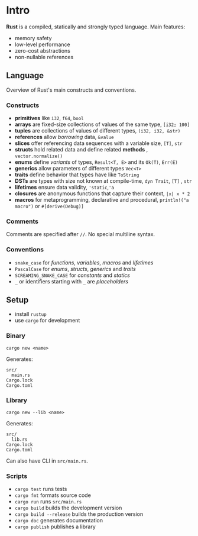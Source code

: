 # Intro

**Rust** is a compiled, statically and strongly typed language. Main features:

- memory safety
- low-level performance
- zero-cost abstractions
- non-nullable references

## Language

Overview of Rust's main constructs and conventions.

### Constructs

* **primitives** like `i32`, `f64`, `bool`
* **arrays** are fixed-size collections of values of the same type, `[i32; 100]`
* **tuples** are collections of values of different types, `(i32, i32, &str)`
* **references** allow _borrowing_ data, `&value`
* **slices** offer referencing data sequences with a variable size, `[T]`, `str`
* **structs** hold related data and define related **methods**
  , `vector.normalize()`
* **enums** define _variants_ of types, `Result<T, E>` and its `Ok(T)`, `Err(E)`
* **generics** allow parameters of different types `Vec<T>`
* **traits** define behavior that types have like `ToString`
* **DSTs** are types with size not known at compile-time, `dyn Trait`, `[T]`
  , `str`
* **lifetimes** ensure data validity, `'static`,`'a`
* **closures** are anonymous functions that capture their context, `|x| x * 2`
* **macros** for metaprogramming, declarative and
  procedural, `println!("a macro")`
  or `#[derive(Debug)]`

### Comments

Comments are specified after `//`. No special multiline syntax.

### Conventions

* `snake_case` for _functions_, _variables_, _macros_ and _lifetimes_
* `PascalCase` for _enums_, _structs_, _generics_ and _traits_
* `SCREAMING_SNAKE_CASE` for _constants_ and _statics_
* `_` or identifiers starting with `_` are _placeholders_

## Setup

* install `rustup`
* use `cargo` for development

### Binary

`cargo new <name>`

Generates:

```
src/
  main.rs
Cargo.lock
Cargo.toml
```

### Library

`cargo new --lib <name>`

Generates:

```
src/
  lib.rs
Cargo.lock
Cargo.toml
```

Can also have CLI in `src/main.rs`.

### Scripts

* `cargo test` runs tests
* `cargo fmt` formats source code
* `cargo run` runs `src/main.rs`
* `cargo build` builds the development version
* `cargo build --release` builds the production version
* `cargo doc` generates documentation
* `cargo publish` publishes a library

